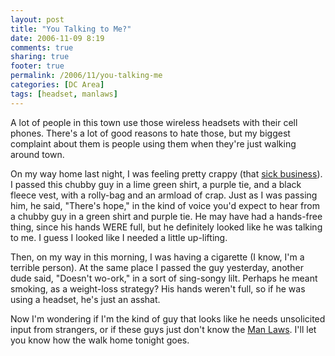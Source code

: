 ```yaml
---
layout: post
title: "You Talking to Me?"
date: 2006-11-09 8:19
comments: true
sharing: true
footer: true
permalink: /2006/11/you-talking-me
categories: [DC Area]
tags: [headset, manlaws]
---
```

A lot of people in this town use those wireless headsets with their cell phones.  There's a lot of good reasons to hate those, but my biggest complaint about them is people using them when they're just walking around town.

On my way home last night, I was feeling pretty crappy (that <a href="/archives/2006/11/still_kind_of_sick.php">sick business</a>).  I passed this chubby guy in a lime green shirt, a purple tie, and a black fleece vest, with a rolly-bag and an armload of crap.  Just as I was passing him, he said, "There's hope," in the kind of voice you'd expect to hear from a chubby guy in a green shirt and purple tie.  He may have had a hands-free thing, since his hands WERE full, but he definitely looked like he was talking to me.  I guess I looked like I needed a little up-lifting.

Then, on my way in this morning, I was having a cigarette (I know, I'm a terrible person).  At the same place I passed the guy yesterday, another dude said, "Doesn't wo-ork," in a sort of sing-songy lilt.  Perhaps he meant smoking, as a weight-loss strategy?  His hands weren't full, so if he was using a headset, he's just an asshat.

Now I'm wondering if I'm the kind of guy that looks like he needs unsolicited input from strangers, or if these guys just don't know the <a href="http://www.manlaws.com/" target="_blank">Man Laws</a>.  I'll let you know how the walk home tonight goes.
